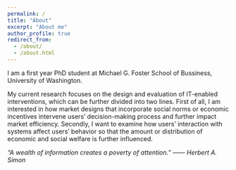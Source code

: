 ```yaml
---
permalink: /
title: "About"
excerpt: "About me"
author_profile: true
redirect_from: 
  - /about/
  - /about.html
---
```


I am a first year PhD student at Michael G. Foster School of Bussiness, University of Washington.

My current research focuses on the design and evaluation of IT-enabled interventions, which can be further divided into two lines. First of all, I am interested in how market designs that incorporate social norms or economic incentives intervene users’ decision-making process and further impact market efficiency. Secondly, I want to examine how users’ interaction with systems affect users’ behavior so that the amount or distribution of economic and social welfare is further influenced. 

*“A wealth of information creates a poverty of attention.” —— Herbert A. Simon*
